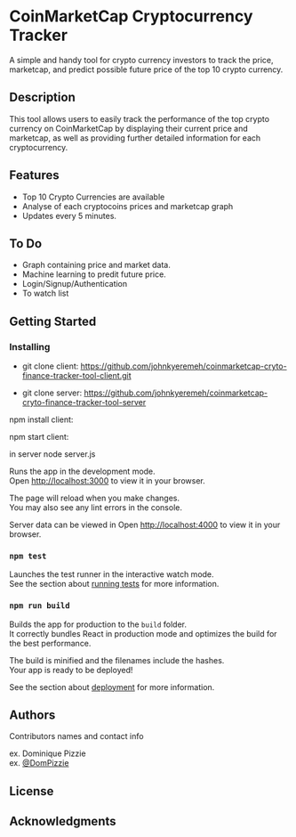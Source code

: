 
# CoinMarketCap Cryptocurrency Tracker 

A simple and handy tool for crypto currency investors to track the price, marketcap, and predict possible future price of the top 10 crypto currency.

## Description

This tool allows users to easily track the performance of the top crypto currency on CoinMarketCap by displaying their current price and marketcap, as well as providing further detailed information for each cryptocurrency.

## Features

- Top 10 Crypto Currencies are available
- Analyse of each cryptocoins prices and marketcap graph
- Updates every 5 minutes. 

## To Do

- Graph containing price and market data.
- Machine learning to predit future price. 
- Login/Signup/Authentication
- To watch list

## Getting Started

### Installing

* git clone client: https://github.com/johnkyeremeh/coinmarketcap-cryto-finance-tracker-tool-client.git

* git clone server: https://github.com/johnkyeremeh/coinmarketcap-cryto-finance-tracker-tool-server

npm install client: 

npm start client: 

in server node server.js 


Runs the app in the development mode.\
Open [http://localhost:3000](http://localhost:3000) to view it in your browser.

The page will reload when you make changes.\
You may also see any lint errors in the console.

Server data can be viewed in 
Open [http://localhost:4000](http://localhost:4000) to view it in your browser.

### `npm test`

Launches the test runner in the interactive watch mode.\
See the section about [running tests](https://facebook.github.io/create-react-app/docs/running-tests) for more information.

### `npm run build`

Builds the app for production to the `build` folder.\
It correctly bundles React in production mode and optimizes the build for the best performance.

The build is minified and the filenames include the hashes.\
Your app is ready to be deployed!

See the section about [deployment](https://facebook.github.io/create-react-app/docs/deployment) for more information.


## Authors

Contributors names and contact info

ex. Dominique Pizzie  
ex. [@DomPizzie](https://twitter.com/dompizzie)


## License

## Acknowledgments








